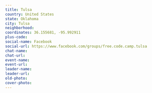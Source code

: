 ```yaml
---
title: Tulsa
country: United States
state: Oklahoma
city: Tulsa
neighborhood: 
coordinates: 36.155681, -95.992911
plus-code:
social-name: Facebook
social-url: https://www.facebook.com/groups/free.code.camp.tulsa
chat-name:
chat-url:
event-name:
event-url:
leader-name:
leader-url:
old-photo: 
cover-photo:
---
```

